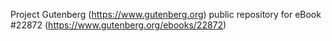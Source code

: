 Project Gutenberg (https://www.gutenberg.org) public repository for eBook #22872 (https://www.gutenberg.org/ebooks/22872)
